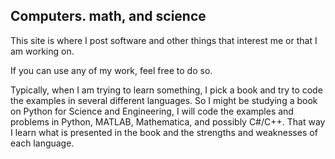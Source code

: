 ## Computers. math, and science

This site is where I post software and other things that interest me or that I am working on.

If you can use any of my work, feel free to do so.

Typically, when I am trying to learn something, I pick a book and try to code the examples in several different languages. So I might be studying a book on Python for Science and Engineering, I will code the examples and problems in Python, MATLAB, Mathematica, and possibly C#/C++. That way I learn what is presented in the book and the strengths and weaknesses of each language.